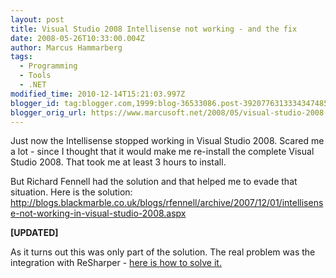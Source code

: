 ```yaml
---
layout: post
title: Visual Studio 2008 Intellisense not working - and the fix
date: 2008-05-26T10:33:00.004Z
author: Marcus Hammarberg
tags:
  - Programming
  - Tools
  - .NET
modified_time: 2010-12-14T15:21:03.997Z
blogger_id: tag:blogger.com,1999:blog-36533086.post-3920776313334347485
blogger_orig_url: https://www.marcusoft.net/2008/05/visual-studio-2008-intellisense-not.html
---
```


Just now the Intellisense stopped working in Visual Studio 2008. Scared me a lot - since I thought that it would make me re-install the complete Visual Studio 2008. That took me at least 3 hours to install.

But Richard Fennell had the solution and that helped me to evade that situation. Here is the solution: <http://blogs.blackmarble.co.uk/blogs/rfennell/archive/2007/12/01/intellisense-not-working-in-visual-studio-2008.aspx>

**[UPDATED]**

As it turns out this was only part of the solution. The real problem was the integration with ReSharper - [here is how to solve it.](https://www.marcusoft.net/2008/06/resharper-and-messed-up-intellisense.html)
